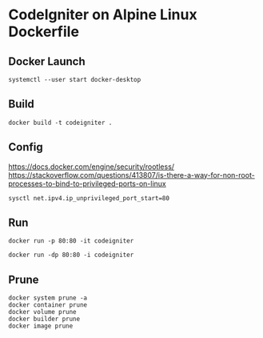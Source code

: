 # CodeIgniter on Alpine Linux Dockerfile
## Docker Launch
```
systemctl --user start docker-desktop
```
## Build
```
docker build -t codeigniter .
```
## Config
https://docs.docker.com/engine/security/rootless/
https://stackoverflow.com/questions/413807/is-there-a-way-for-non-root-processes-to-bind-to-privileged-ports-on-linux

```
sysctl net.ipv4.ip_unprivileged_port_start=80
```
## Run
```
docker run -p 80:80 -it codeigniter
```
```
docker run -dp 80:80 -i codeigniter
```
## Prune
```
docker system prune -a
docker container prune
docker volume prune
docker builder prune
docker image prune
```